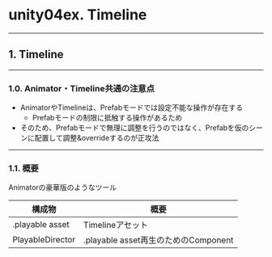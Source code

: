 # unity04ex. Timeline
________________________________________
## 1. Timeline
________________________________________
### 1.0. Animator・Timeline共通の注意点

- AnimatorやTimelineは、Prefabモードでは設定不能な操作が存在する
    - Prefabモードの制限に抵触する操作があるため
- そのため、Prefabモードで無理に調整を行うのではなく、Prefabを仮のシーンに配置して調整&overrideするのが正攻法

________________________________________
### 1.1. 概要

Animatorの豪華版のようなツール

構成物           |概要
-----------------|------------------------------------
.playable asset  |Timelineアセット
PlayableDirector |.playable asset再生のためのComponent



